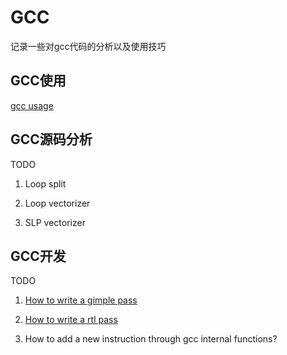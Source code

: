 # GCC

记录一些对gcc代码的分析以及使用技巧

## GCC使用

[gcc usage](https://xkfan.github.io/compiler/gcc/usage)

## GCC源码分析

TODO

1. Loop split

2. Loop vectorizer

3. SLP vectorizer

## GCC开发

TODO

1. [How to write a gimple pass](https://xkfan.github.io/compiler/gcc/how-to-write-a-gimple-pass)

2. [How to write a rtl pass](https://xkfan.github.io/compiler/gcc/how-to-write-a-rtl-pass)

3. How to add a new instruction through gcc internal functions?
